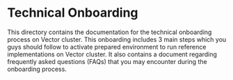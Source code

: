 # Technical Onboarding
This directory contains the documentation for the technical onboarding process on Vector cluster. This onboarding includes 3 main steps which you guys should follow to activate prepared environment to run reference implementations on Vector cluster. It also contains a document regarding frequently asked questions (FAQs) that you may encounter during the onboarding process.
